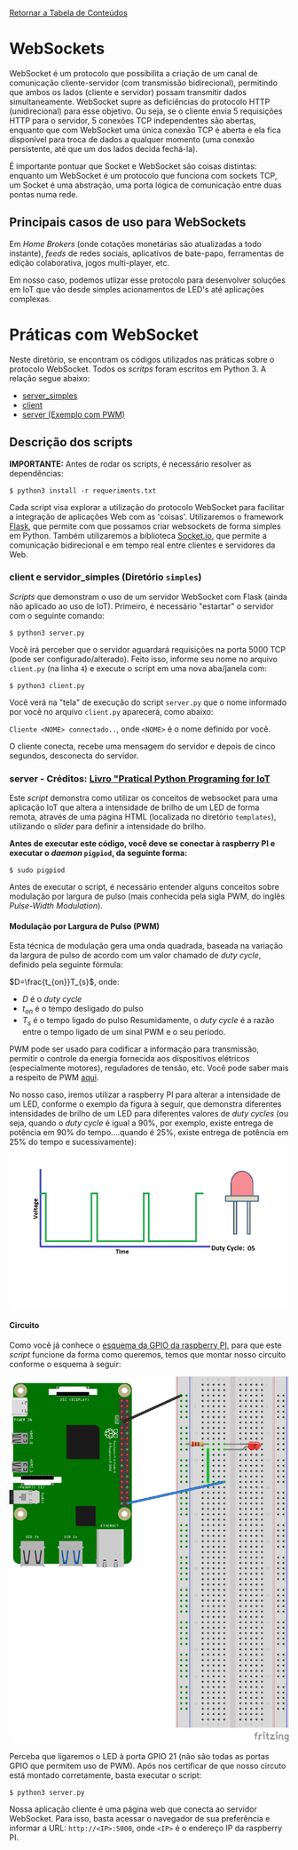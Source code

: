 [Retornar a Tabela de Conteúdos](./)
# WebSockets
WebSocket é um protocolo que possibilita a criação de um canal de comunicação cliente-servidor (com transmissão bidirecional), permitindo que ambos os lados (cliente e servidor) possam transmitir dados simultaneamente. WebSocket supre as deficiências do protocolo HTTP (unidirecional) para esse objetivo. Ou seja, se o cliente envia 5 requisições HTTP para o servidor, 5 conexões TCP independentes são abertas, enquanto que com WebSocket uma única conexão TCP é aberta e ela fica disponível para troca de dados a qualquer momento (uma conexão persistente, até que um dos lados decida fechá-la).

É importante pontuar que Socket e WebSocket são coisas distintas: enquanto um WebSocket é um protocolo que funciona com sockets TCP, um Socket é uma abstração, uma porta lógica de comunicação entre duas pontas numa rede.

## Principais casos de uso para WebSockets

Em <i>Home Brokers</i> (onde cotações monetárias são atualizadas a todo instante), <i>feeds</i> de redes sociais, aplicativos de bate-papo, ferramentas de edição colaborativa, jogos multi-player, etc.

Em nosso caso, podemos utlizar esse protocolo para desenvolver soluções em IoT que vão desde simples acionamentos de LED's até aplicações complexas.

# Práticas com WebSocket
Neste diretório, se encontram os códigos utilizados nas práticas sobre o protocolo WebSocket. Todos os <em>scritps</em> foram escritos em Python 3. A relação segue abaixo:
*   [server_simples](simples/server.py) 
*   [client](simples/client.py) 
*   [server (Exemplo com PWM)](server.py)


## Descrição dos scripts
<strong>IMPORTANTE:</strong> Antes de rodar os scripts, é necessário resolver as dependências:

```
$ python3 install -r requeriments.txt 
```

Cada script visa explorar a utilização do protocolo WebSocket para facilitar a integração de aplicações Web com as 'coisas'. Utilizaremos o framework [Flask](https://flask.palletsprojects.com/), que permite com que possamos criar websockets de forma simples em Python. Também utilizaremos a biblioteca [Socket.io](https://socket.io/), que permite a comunicação bidirecional e em tempo real entre clientes e servidores da Web.

### client e servidor_simples (Diretório `simples`)
<em>Scripts</em> que demonstram o uso de um servidor WebSocket com Flask (ainda não aplicado ao uso de IoT). Primeiro, é necessário "estartar" o servidor com o seguinte comando:
```
$ python3 server.py 
```
Você irá perceber que o servidor aguardará requisições na porta 5000 TCP (pode ser configurado/alterado). Feito isso, informe seu nome no arquivo `client.py` (na linha `4`) e execute o script em uma nova aba/janela com:
```
$ python3 client.py 
```
Você verá na "tela" de execução do script `server.py` que o nome informado por você no arquivo `client.py` aparecerá, como abaixo:

`Cliente <NOME> connectado..`, onde `<NOME>` é o nome definido por você. 

O cliente conecta, recebe uma mensagem do servidor e depois de cinco segundos, desconecta do servidor.


### server - Créditos: [Livro "Pratical Python Programing for IoT](https://github.com/PacktPublishing/Practical-Python-Programming-for-IoT)
Este <em>script</em> demonstra como utilizar os conceitos de websocket para uma aplicação IoT que altera a intensidade de brilho de um LED de forma remota, através de uma página HTML (localizada no diretório `templates`), utilizando o <em>slider</em> para definir a intensidade do brilho.

<strong>Antes de executar este código, você deve se conectar à raspberry PI e executar o <em>daemon</em> `pigpiod`, da seguinte forma:</strong>
```
$ sudo pigpiod
```
Antes de executar o script, é necessário entender alguns conceitos sobre modulação por largura de pulso (mais conhecida pela sigla PWM, do inglês <i>Pulse-Width Modulation</i>). 

#### Modulação por Largura de Pulso (PWM)
Esta técnica de modulação gera uma onda quadrada, baseada na variação da largura de pulso de acordo com um valor chamado de <i>duty cycle</i>, definido pela seguinte fórmula:

$D=\frac{t_{on}}T_{s}$, onde:
- $D$ é o <i>duty cycle</i>
- $t_{on}$ é o tempo desligado do pulso
- $T_{s}$ é o tempo ligado do pulso
Resumidamente, o <i>duty cycle</i> é a razão entre o tempo ligado de um sinal PWM e o seu período.

PWM pode ser usado para codificar a informação para transmissão, permitir o controle da energia fornecida aos dispositivos elétricos (especialmente motores), reguladores de tensão, etc. Você pode saber mais a respeito de PWM [aqui](https://eltgeral.com.br/o-que-e-pwm/).

No nosso caso, iremos utilizar a raspberry PI para alterar a intensidade de um LED, conforme o exemplo da figura à seguir, que demonstra diferentes intensidades de brilho de um LED para diferentes valores de <i>duty cycles</i> (ou seja, quando o <i>duty cycle</i> é igual a 90%, por exemplo, existe entrega de potência em 90% do tempo....quando é 25%, existe entrega de potência em 25% do tempo e sucessivamente):
![pwm](PWM.gif)

#### Circuito
Como você já conhece o [esquema da GPIO da raspberry PI](https://raw.githubusercontent.com/mvscti/GTI04015-COMPUTACAO_EM_NUVEM_E_IOT_I/main/GPIO/gpio-pinout-diagram.png), para que este <em>script</em> funcione da forma como queremos, temos que montar nosso circuito conforme o esquema à seguir:

![esquema](esquema.png)

Perceba que ligaremos o LED à porta GPIO 21 (não são todas as portas GPIO que permitem uso de PWM). Após nos certificar de que nosso circuto está montado corretamente, basta executar o script:
```
$ python3 server.py
```

Nossa aplicação cliente é uma página web que conecta ao servidor WebSocket. Para isso, basta acessar o navegador de sua preferência e informar a URL: `http://<IP>:5000`, onde `<IP>` é o endereço IP da raspberry PI.
